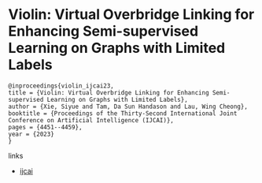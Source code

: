 # Violin: Virtual Overbridge Linking for Enhancing Semi-supervised Learning on Graphs with Limited Labels

```
@inproceedings{violin_ijcai23,
title = {Violin: Virtual Overbridge Linking for Enhancing Semi-supervised Learning on Graphs with Limited Labels},
author = {Xie, Siyue and Tam, Da Sun Handason and Lau, Wing Cheong},
booktitle = {Proceedings of the Thirty-Second International Joint Conference on Artificial Intelligence (IJCAI)},
pages = {4451--4459},
year = {2023}
}
```

links
- [ijcai](https://www.ijcai.org/proceedings/2023/495)
